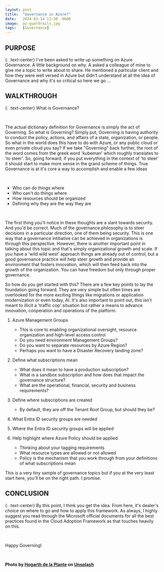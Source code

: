 ```yaml
---
layout: post
title:  "Governance in Azure?"
date:   2024-02-14 11:30 -0600
image:  az-guardrails.jpg
tags:   [Governance]
---
```


## PURPOSE
{: .text-center}
I've been asked to write up something on Azure Governance. A little background on why. A asked a colleague of mine to give me a topic to write about to share. He mentioned a particular client and how they were well versed in Azure but didn't understand at all the idea of Governance and why it's so critical so here we go ...

## WALKTHROUGH 
{: .text-center}
What is Governance?

<br>

The actual dictionary definition for Governance is simply the act of Governing. So what is Governing? Simply put, Governing is having authority to conduct the policy, actions, and affairs of a state, organization, or people. So what in the world does this have to do with Azure, or any public cloud or even private cloud you say? If we take "Governing" back further, the root of the word comes from the greek word 'kubeman' which roughly translates to 'to steer'. So, going forward, if you put everything in the context of 'to steer' it should start to make more sense in the grand scheme of things. True Governance is at it's core a way to accomplish and enable a few ideas

<br>

* Who can do things where
* Who can't do things where
* How resources should be organized
* Defining why they are the way they are

<br>

The first thing you'll notice in these thoughts are a slant towards security. And you'd be correct. Much of the governance philosophy is to steer decisions in a particular direction, one of them being security. This is one way that a governance intitiative can be achieved in organizations is through this perspective. However, there is another important point in talking about this topic and that's simply organizational growth and scale. If you have a 'wild wild west' approach things are already out of control, but a good governance practice will help steer growth and provide an environment that fosters innovation, which will then feed back into the growth of the organization. You can have freedom but only through proper governance.

So how do you get started with this? There are a few key points to lay the foundation going forward. They are very simple but often times are overlooked for the more exciting things like migrations or application modernization or even today, AI. It's also important to point out, this isn't meant to illicit a 'traffic cop' situation but rather a means to advance innovation, cooperation and operations of the platform.

1. Azure Management Groups
    * This is core to enabling organizational oversight, resource organization and high-level access control
    * Do you need environment Management Groups?
    * Do you want to separate resources by Azure Region?
    * Perhaps you want to have a Disaster Recovery landing zone?

2. Define what subscriptions mean
    * What does it mean to have a production subscription?
    * What is a sandbox subscription and how does that impact the governance structure?
    * What are the operational, financial, security and business requirements?

3. Define where subscriptions are created
    * By default, they are off the Tenant Root Group, but should they be?

4. What Entra ID security groups are needed

5. Where the Entra ID security groups will be applied

6. Help highlight where Azure Policy should be applied
    * Thinking about your tagging requirements
    * What resource types are allowed or not allowed
    * Policy is the mechanism that you work through from your definitions of what subscriptions mean

This is a very tiny sample of governance topics but if you at the very least start here, you'll be on the right path. I promise.

## CONCLUSION
{: .text-center}
By this point, I think you get the idea. From here, it's dealer's choice on where to go and how to apply this framework. As always, I highly suggest you read through the Microsoft official documents for all the best practices found in the Cloud Adoption Framework as that touches heavily on this. 

<br>

Happy Governing!

<br>

**Photo by [Hogarth de la Plante](https://unsplash.com/@hogarthd) on [Unsplash](https://unsplash.com/photos/cement-highway-leading-to-mountain-ranges-7-pLwj1ZF58)**